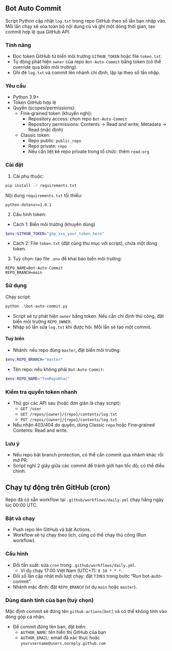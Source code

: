 ## Bot Auto Commit



Script Python cập nhật `log.txt` trong repo GitHub theo số lần bạn nhập vào. Mỗi lần chạy sẽ xóa toàn bộ nội dung cũ và ghi một dòng thời gian, tạo commit hợp lệ qua GitHub API.

### Tính năng
- Đọc token GitHub từ biến môi trường `GITHUB_TOKEN` hoặc file `token.txt`.
- Tự động phát hiện `owner` của repo `Bot-Auto-Commit` bằng token (có thể override qua biến môi trường).
- Ghi đè `log.txt` và commit lên nhánh chỉ định, lặp lại theo số lần nhập.

### Yêu cầu
- Python 3.9+
- Token GitHub hợp lệ
- Quyền (scopes/permissions):
  - Fine‑grained token (khuyến nghị):
    - Repository access: chọn repo `Bot-Auto-Commit`
    - Repository permissions: Contents → Read and write; Metadata → Read (mặc định)
  - Classic token:
    - Repo public: `public_repo`
    - Repo private: `repo`
    - Nếu cần liệt kê repo private trong tổ chức: thêm `read:org`

### Cài đặt
1. Cài phụ thuộc:
```bash
pip install -r requirements.txt
```
Nội dung `requirements.txt` tối thiểu:
```text
python-dotenv>=1.0.1
```

2. Cấu hình token:
- Cách 1: Biến môi trường (khuyên dùng)
```powershell
$env:GITHUB_TOKEN="ghp_xxx_your_token_here"
```
- Cách 2: File `token.txt` (đặt cùng thư mục với script), chứa một dòng token.

3. Tuỳ chọn: tạo file `.env` để khai báo biến môi trường:
```env
REPO_NAME=Bot-Auto-Commit
REPO_BRANCH=main
```

### Sử dụng
Chạy script:
```powershell
python .\bot-auto-commit.py
```
- Script sẽ tự phát hiện `owner` bằng token. Nếu cần chỉ định thủ công, đặt biến môi trường `REPO_OWNER`.
- Nhập số lần sửa `log.txt` khi được hỏi. Mỗi lần sẽ tạo một commit.

#### Tuỳ biến
- Nhánh: nếu repo dùng `master`, đặt biến môi trường:
```powershell
$env:REPO_BRANCH="master"
```
- Tên repo: nếu không phải `Bot-Auto-Commit`:
```powershell
$env:REPO_NAME="TenRepoKhac"
```

### Kiểm tra quyền token nhanh
- Thử gọi các API sau (hoặc đơn giản là chạy script):
  - `GET /user`
  - `GET /repos/{owner}/{repo}/contents/log.txt`
  - `PUT /repos/{owner}/{repo}/contents/log.txt`
- Nếu nhận 403/404 do quyền, dùng Classic `repo` hoặc Fine‑grained Contents: Read and write.

### Lưu ý
- Nếu repo bật branch protection, có thể cần commit qua nhánh khác rồi mở PR.
- Script nghỉ 2 giây giữa các commit để tránh giới hạn tốc độ; có thể điều chỉnh.

## Chạy tự động trên GitHub (cron)

Repo đã có sẵn workflow tại `.github/workflows/daily.yml` chạy hằng ngày lúc 00:00 UTC.

### Bật và chạy
- Push repo lên GitHub và bật Actions.
- Workflow sẽ tự chạy theo lịch, cũng có thể chạy thủ công (Run workflow).

### Cấu hình
- Đổi tần suất: sửa `cron` trong `.github/workflows/daily.yml`.
  - Ví dụ chạy 17:00 Việt Nam (UTC+7): `0 10 * * *`.
- Đổi số lần cập nhật mỗi lượt chạy: đặt `TIMES` trong bước “Run bot-auto-commit”.
- Nhánh mặc định: đặt `REPO_BRANCH` (ví dụ `main` hoặc `master`).

### Dùng danh tính của bạn (tuỳ chọn)
Mặc định commit sẽ đứng tên `github-actions[bot]` và có thể không tính vào đóng góp cá nhân.
- Để commit đứng tên bạn, đặt biến:
  - `AUTHOR_NAME`: tên hiển thị GitHub của bạn
  - `AUTHOR_EMAIL`: email đã xác thực hoặc `yourusername@users.noreply.github.com`

